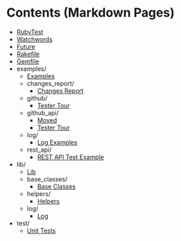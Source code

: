 # Contents (Markdown Pages)

   - [RubyTest](./README.md#rubytest)
   - [Watchwords](./Watchwords.md#watchwords)
   - [Future](./Future.md#future)
   - [Rakefile](./Rakefile.md#rakefile)
   - [Gemfile](./Gemfile.md#gemfile)
   - examples/
     - [Examples](./examples/Examples.md#examples)
     - changes_report/
       - [Changes Report](./examples/changes_report/ChangesReport.md#changes-report)
     - github/
       - [Tester Tour](./examples/github/TesterTour.md#tester-tour)
     - github_api/
       - [Moved](./examples/github_api/Moved.md#moved)
       - [Tester Tour](./examples/github_api/TesterTour.md#tester-tour)
     - log/
       - [Log Examples](./examples/log/Log.md#log-examples)
     - rest_api/
       - [REST API Test Example](./examples/rest_api/RestAPI.md#rest-api-test-example)
   - lib/
     - [Lib](./lib/Lib.md#lib)
     - base_classes/
       - [Base Classes](./lib/base_classes/BaseClasses.md#base-classes)
     - helpers/
       - [Helpers](./lib/helpers/Helpers.md#helpers)
     - log/
       - [Log](./lib/log/Log.md#log)
   - test/
     - [Unit Tests](./test/Test.md#unit-tests)
